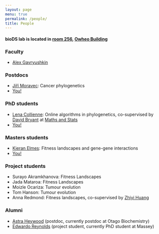 ```yaml
---
layout: page
menu: true
permalink: /people/
title: People
---
```



#### bioDS lab is located in [room 256](https://goo.gl/maps/5Rt1CD9KAqP2), [Owheo Building](https://goo.gl/maps/tCyUmHrfBE72)


### Faculty

- [Alex Gavryushkin](/alex/)


### Postdocs

- [Jiří Moravec](https://www.linkedin.com/in/ji%C5%99%C3%AD-moravec-2a104815b/): Cancer phylogenetics
- [You!](/opportunities/)


### PhD students

- [Lena Collienne](mailto:lena.collienne@postgrad.otago.ac.nz): Online algorithms in phylogenetics, co-supervised by [David Bryant](http://www.maths.otago.ac.nz/~dbryant/) at [Maths and Stats](http://www.maths.otago.ac.nz/)
- [You!](/opportunities/)


### Masters students

- [Kieran Elmes](/kieran/): Fitness landscapes and gene-gene interactions
- [You!](/opportunities/)


### Project students

- Surayo Akramkhanova: Fitness Landscapes
- Jada Mataroa: Fitness Landscapes
- Moizle Ocariza: Tumour evolution
- Tom Hanson: Tumour evolution
- Anna Redmond: Fitness landscapes, co-supervised by [Zhiyi Huang](https://www.otago.ac.nz/computer-science/people/otago675737.html)


### Alumni

- [Astra Heywood](https://www.linkedin.com/in/astra-heywood-a43229163/) (postdoc, currently postdoc at Otago Biochemistry)
- [Edwardo Reynolds](https://nz.linkedin.com/in/edwardo-reynolds) (project student, currently PhD student at Massey)
